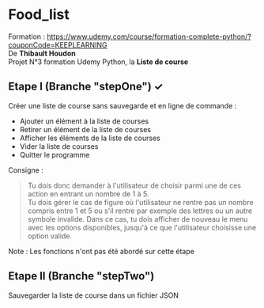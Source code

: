 # Food_list

Formation : https://www.udemy.com/course/formation-complete-python/?couponCode=KEEPLEARNING <br>
De **Thibault Houdon** <br>
Projet N°3 formation Udemy Python, la **Liste de course**

## Etape I (Branche "stepOne") ✓

Créer une liste de course sans sauvegarde et en ligne de commande :

- Ajouter un élément à la liste de courses
- Retirer un élément de la liste de courses
- Afficher les éléments de la liste de courses
- Vider la liste de courses
- Quitter le programme

Consigne :
> Tu dois donc demander à l'utilisateur de choisir parmi une de ces action en entrant un nombre de 1 à 5. <br>Tu dois gérer le cas de figure où l'utilisateur ne rentre pas un nombre compris entre 1 et 5 ou s'il rentre par exemple des lettres ou un autre symbole invalide. Dans ce cas, tu dois afficher de nouveau le menu avec les options disponibles, jusqu'à ce que l'utilisateur choisisse une option valide.

Note : Les fonctions n'ont pas été abordé sur cette étape


## Etape II (Branche "stepTwo")

Sauvegarder la liste de course dans un fichier JSON